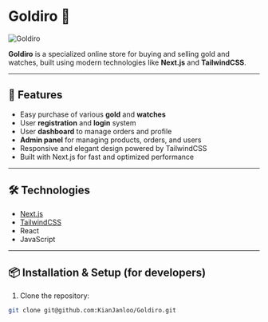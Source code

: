 # Goldiro 💎

![Goldiro](https://via.placeholder.com/200x60?text=Goldiro) <!-- Replace this with your actual logo -->

**Goldiro** is a specialized online store for buying and selling gold and watches, built using modern technologies like **Next.js** and **TailwindCSS**.

---

## 🚀 Features

- Easy purchase of various **gold** and **watches**  
- User **registration** and **login** system  
- User **dashboard** to manage orders and profile  
- **Admin panel** for managing products, orders, and users  
- Responsive and elegant design powered by TailwindCSS  
- Built with Next.js for fast and optimized performance

---

## 🛠️ Technologies

- [Next.js](https://nextjs.org/)  
- [TailwindCSS](https://tailwindcss.com/)  
- React  
- JavaScript

---

## 📦 Installation & Setup (for developers)

1. Clone the repository:

```bash
git clone git@github.com:KianJanloo/Goldiro.git
